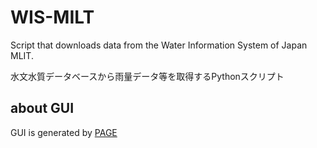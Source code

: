 # WIS-MILT
Script that downloads data from the Water Information System of Japan MLIT.

水文水質データベースから雨量データ等を取得するPythonスクリプト

## about GUI
GUI is generated by [PAGE](http://page.sourceforge.net)
